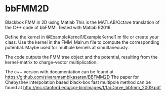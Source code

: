 # bbFMM2D
Blackbox FMM in 2D using Matlab
This is the MATLAB/Octave translation of the C++ code of bbFMM. Tested with Matlab R2016.

Define the kernel in @ExampleKernel1/ExampleKernel1.m file or create your class.
Use the kernel in the FMM_Main.m file to compute the corresponding potential.
Maybe used for multiple kernels at simultaneously.

The code outputs the FMM tree object and the potential, resulting from the kernel-matrix to charge-vector multiplication.

The c++ version with documentation can be found at https://github.com/sivaramambikasaran/BBFMM2D
The paper for Chebyshev interpolation based black-box fast multipole method can be found at http://mc.stanford.edu/cgi-bin/images/f/fa/Darve_bbfmm_2009.pdf
